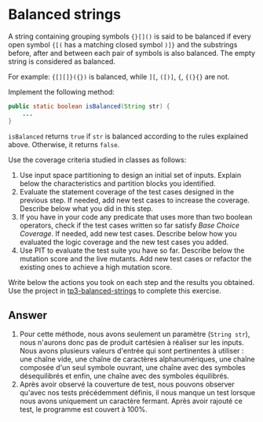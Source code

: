 # Balanced strings

A string containing grouping symbols `{}[]()` is said to be balanced if every open symbol `{[(` has a matching closed symbol `)]}` and the substrings before, after and between each pair of symbols is also balanced. The empty string is considered as balanced.

For example: `{[][]}({})` is balanced, while `][`, `([)]`, `{`, `{(}{}` are not.

Implement the following method:

```java
public static boolean isBalanced(String str) {
    ...
}
```

`isBalanced` returns `true` if `str` is balanced according to the rules explained above. Otherwise, it returns `false`.

Use the coverage criteria studied in classes as follows:

1. Use input space partitioning to design an initial set of inputs. Explain below the characteristics and partition blocks you identified.
2. Evaluate the statement coverage of the test cases designed in the previous step. If needed, add new test cases to increase the coverage. Describe below what you did in this step.
3. If you have in your code any predicate that uses more than two boolean operators, check if the test cases written so far satisfy *Base Choice Coverage*. If needed, add new test cases. Describe below how you evaluated the logic coverage and the new test cases you added.
4. Use PIT to evaluate the test suite you have so far. Describe below the mutation score and the live mutants. Add new test cases or refactor the existing ones to achieve a high mutation score.

Write below the actions you took on each step and the results you obtained.
Use the project in [tp3-balanced-strings](../code/tp3-balanced-strings) to complete this exercise.

## Answer

1. Pour cette méthode, nous avons seulement un paramètre (`String str`), nous n'aurons donc pas de produit cartésien à réaliser sur les inputs. Nous avons plusieurs valeurs d'entrée qui sont pertinentes à utiliser : une chaîne vide, une chaîne de caractères alphanumériques, une chaîne composée d'un seul symbole ouvrant, une chaîne avec des symboles désequilibrés et enfin, une chaîne avec des symboles équilibrés.
2. Après avoir observé la couverture de test, nous pouvons observer qu'avec nos tests précédemment définis, il nous manque un test lorsque nous avons uniquement un caractère fermant. Après avoir rajouté ce test, le programme est couvert à 100%.
